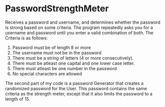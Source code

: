 # PasswordStrengthMeter
Receives a password and username, and determines whether the password is strong based on some criteria.
The program repeatedly asks you for a username and password until you enter a valid combination of both.
The Criteria is as follows:
1. Password must be of length 8 or more
2. The username must not be in the password
3. There must be a string of letters (4 or more consecutively).
4. There must be atleast one capital and one lower case letter.
5. There must atleast be one number in the password
6. No special characters are allowed

The second part of my code is a password Generator that creates a randomized password for the User.
This password contains the same criteria as the strength meter, except that it also limits the password to a length of 15.
